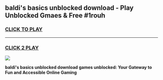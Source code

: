 
## baldi's basics unblocked download - Play Unblocked Gmaes & Free #1rouh
<h3>
<a href="https://news.freeplayer.one?title=baldi's_basics_unblocked_download&ref=24F">CLICK TO PLAY</a></h3>
<hr>

<h3>
<a href="https://news.freeplayer.one?title=baldi's_basics_unblocked_download&ref=24F">CLICK 2 PLAY</a>
  
</h3>

<a href="https://news.freeplayer.one?title=baldi's_basics_unblocked_download&ref=24F/"><img src="https://clearcache.store/games.png"></a>


**baldi's basics unblocked download games unblocked: Your Gateway to Fun and Accessible Online Gaming**
